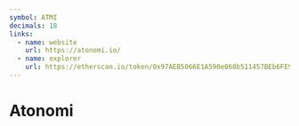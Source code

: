 ```yaml
---
symbol: ATMI
decimals: 18
links:
  - name: website
    url: https://atonomi.io/
  - name: explorer
    url: https://etherscan.io/token/0x97AEB5066E1A590e868b511457BEb6FE99d329F5
---
```


# Atonomi
